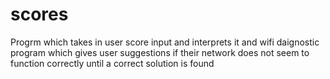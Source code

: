 # scores
Progrm which takes in user score input and interprets it and wifi daignostic program which gives user suggestions if their network does not seem to function correctly until a correct solution is found
